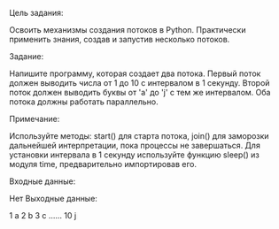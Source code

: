 Цель задания:


Освоить механизмы создания потоков в Python.
Практически применить знания, создав и запустив несколько потоков.

Задание:

Напишите программу, которая создает два потока.
Первый поток должен выводить числа от 1 до 10 с интервалом в 1 секунду.
Второй поток должен выводить буквы от 'a' до 'j' с тем же интервалом.
Оба потока должны работать параллельно.

Примечание:

Используйте методы: start() для старта потока, join() для заморозки дальнейшей интерпретации, пока процессы не завершаться.
Для установки интервала в 1 секунду используйте функцию sleep() из модуля time, предварительно импортировав его.


Входные данные:

Нет
Выходные данные:

1
a
2
b
3
c
......
10
j
